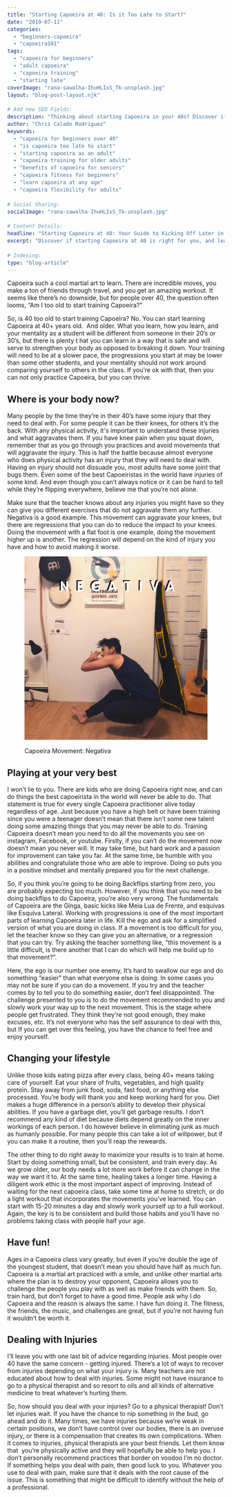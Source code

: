 ```yaml
---
title: "Starting Capoeira at 40: Is it Too Late to Start?"
date: "2019-07-11"
categories:
  - "beginners-capoeira"
  - "capoeira101"
tags:
  - "capoeira for beginners"
  - "adult capoeira"
  - "capoeira training"
  - "starting late"
coverImage: "rana-sawalha-IhuHLIxS_Tk-unsplash.jpg"
layout: "blog-post-layout.njk"

# Add new SEO Fields:
description: "Thinking about starting Capoeira in your 40s? Discover if it's too late, what to expect, and how to begin your Capoeira journey."
author: "Chris Calado Rodriguez"
keywords:
  - "capoeira for beginners over 40"
  - "is capoeira too late to start"
  - "starting capoeira as an adult"
  - "capoeira training for older adults"
  - "benefits of capoeira for seniors"
  - "capoeira fitness for beginners"
  - "learn capoeira at any age"
  - "capoeira flexibility for adults"

# Social Sharing:
socialImage: "rana-sawalha-IhuHLIxS_Tk-unsplash.jpg"

# Content Details:
headline: "Starting Capoeira at 40: Your Guide to Kicking Off Later in Life"
excerpt: "Discover if starting Capoeira at 40 is right for you, and learn what you need to know to begin your Capoeira journey as an adult."

# Indexing:
type: "blog-article"
---
```


Capoeira such a cool martial art to learn. There are incredible moves, you make a ton of friends through travel, and you get an amazing workout. It seems like there’s no downside, but for people over 40, the question often looms, “Am I too old to start training Capoeira?”

So, is 40 too old to start training Capoeira? No. You can start learning Capoeira at 40+ years old.  And older. What you learn, how you learn, and your mentality as a student will be different from someone in their 20’s or 30’s, but there is plenty t hat you can learn in a way that is safe and will serve to strengthen your body as opposed to breaking it down. Your training will need to be at a slower pace, the progressions you start at may be lower than some other students, and your mentality should not work around comparing yourself to others in the class. If you’re ok with that, then you can not only practice Capoeira, but you can thrive. 

## Where is your body now? 

Many people by the time they’re in their 40’s have some injury that they need to deal with. For some people it can be their knees, for others it’s the back. With any physical activity, it's important to understand these injuries and what aggravates them. If you have knee pain when you squat down, remember that as you go through you practices and avoid movements that will aggravate the injury. This is half the battle because almost everyone who does physical activity has an injury that they will need to deal with. Having an injury should not dissuade you, most adults have some joint that bugs them. Even some of the best Capoeiristas in the world have injuries of some kind. And even though you can’t always notice or it can be hard to tell while they’re flipping everywhere, believe me that you’re not alone. 

Make sure that the teacher knows about any injuries you might have so they can give you different exercises that do not aggravate them any further. Negativa is a good example. This movement can aggravate your knees, but there are regressions that you can do to reduce the impact to your knees. Doing the movement with a flat foot is one example, doing the movement higher up is another. The regression will depend on the kind of injury you have and how to avoid making it worse. 

<figure>

![](images/IMG_4425.png)

<figcaption>

Capoeira Movement: Negativa

</figcaption>

</figure>

## Playing at your very best

I won’t lie to you. There are kids who are doing Capoeira right now, and can do things the best capoeirista in the world will never be able to do. That statement is true for every single Capoeira practitioner alive today regardless of age. Just because you have a high belt or have been training since you were a teenager doesn’t mean that there isn’t some new talent doing some amazing things that you may never be able to do. Training Capoeira doesn’t mean you need to do all the movements you see on instagram, Facebook, or youtube. Firstly, if you can’t do the movement now doesn’t mean you never will. It may take time, but hard work and a passion for improvement can take you far. At the same time, be humble with you abilities and congratulate those who are able to improve. Doing so puts you in a positive mindset and mentally prepared you for the next challenge. 

So, if you think you’re going to be doing Backflips starting from zero, you are probably expecting too much. However, if you think that you need to be doing backflips to do Capoeira, you’re also very wrong. The fundamentals of Capoeira are the Ginga, basic kicks like Meia Lua de Frente, and esquivas like Esquiva Lateral. Working with progressions is one of the most important parts of learning Capoeira later in life. Kill the ego and ask for a simplified version of what you are doing in class. If a movement is too difficult for you, let the teacher know so they can give you an alternative, or a regression that you can try. Try asking the teacher something like, “this movement is a little difficult, is there another that I can do which will help me build up to that movement?”.

Here, the ego is our number one enemy, It’s hard to swallow our ego and do something “easier” than what everyone else is doing. In some cases you may not be sure if you can do a movement. If you try and the teacher comes by to tell you to do something easier, don’t feel disappointed. The challenge presented to you is to do the movement recommended to you and slowly work your way up to the next movement. This is the stage where people get frustrated. They think they’re not good enough, they make excuses, etc. It’s not everyone who has the self assurance to deal with this, but If you can get over this feeling, you have the chance to feel free and enjoy yourself.

## Changing your lifestyle

Unlike those kids eating pizza after every class, being 40+ means taking care of yourself. Eat your share of fruits, vegetables, and high quality protein. Stay away from junk food, soda, fast food, or anything else processed. You’re body will thank you and keep working hard for you. Diet makes a huge difference in a person’s ability to develop their physical abilities. If you have a garbage diet, you’ll get garbage results. I don’t recommend any kind of diet because diets depend greatly on the inner workings of each person. I do however believe in eliminating junk as much as humanly possible. For many people this can take a lot of willpower, but if you can make it a routine, then you’ll reap the reweards. 

The other thing to do right away to maximize your results is to train at home. Start by doing something small, but be consistent, and train every day. As we grow older, our body needs a lot more work before it can change in the way we want it to. At the same time, healing takes a longer time. Having a diligent work ethic is the most important aspect of improving. Instead of waiting for the next capoeira class, take some time at home to stretch, or do a light workout that incorporates the movements you’ve learned. You can start with 15-20 minutes a day and slowly work yourself up to a full workout. Again, the key is to be consistent and build those habits and you’ll have no problems taking class with people half your age. 

## Have fun!

Ages in a Capoeira class vary greatly, but even if you’re double the age of the youngest student, that doesn’t mean you should have half as much fun. Capoeira is a martial art practiced with a smile, and unlike other martial arts where the plan is to destroy your opponent, Capoeira allows you to challenge the people you play with as well as make friends with them. So, train hard, but don’t forget to have a good time. People ask why I do Capoeira and the reason is always the same. I have fun doing it. The fitness, the friends, the music, and challenges are great, but if you’re not having fun it wouldn’t be worth it.

## Dealing with Injuries

I’ll leave you with one last bit of advice regarding injuries. Most people over 40 have the same concern - getting injured. There’s a lot of ways to recover from injuries depending on what your injury is. Many teachers are not educated about how to deal with injuries. Some might not have insurance to go to a physical therapist and so resort to oils and all kinds of alternative medicine to treat whatever’s hurting them. 

So, how should you deal with your injuries? Go to a physical therapist! Don’t let injuries wait. If you have the chance to nip something in the bud, go ahead and do it. Many times, we have injuries because we’re weak in certain positions, we don’t have control over our bodies, there is an overuse injury, or there is a compensation that creates its own complications. When it comes to injuries, physical therapists are your best friends. Let them know that  you’re physically active and they will hopefully be able to help you. I don’t personally recommend practices that border on voodoo I’m no doctor. If something helps you deal with pain, then good luck to you. Whatever you use to deal with pain, make sure that it deals with the root cause of the issue. This is something that might be difficult to identify without the help of a professional.